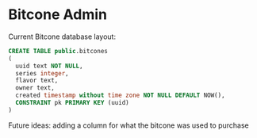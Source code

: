 # Bitcone Admin


Current Bitcone database layout:
```sql
CREATE TABLE public.bitcones
(
  uuid text NOT NULL,
  series integer,
  flavor text,
  owner text,
  created timestamp without time zone NOT NULL DEFAULT NOW(),
  CONSTRAINT pk PRIMARY KEY (uuid)
)
```

Future ideas: adding a column for what the bitcone was used to purchase
